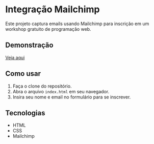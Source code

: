 # Integração Mailchimp

Este projeto captura emails usando Mailchimp para inscrição em um workshop gratuito de programação web.

## Demonstração

[Veja aqui](https://jakis19.github.io/integracao-mailchimp/)

## Como usar

1. Faça o clone do repositório.
2. Abra o arquivo `index.html` em seu navegador.
3. Insira seu nome e email no formulário para se inscrever.

## Tecnologias

- HTML
- CSS
- Mailchimp
